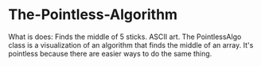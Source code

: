# The-Pointless-Algorithm

What is does: Finds the middle of 5 sticks. ASCII art. The PointlessAlgo class is a visualization of an algorithm that finds the middle of an array. It's pointless because there are easier ways to do the same thing. 
